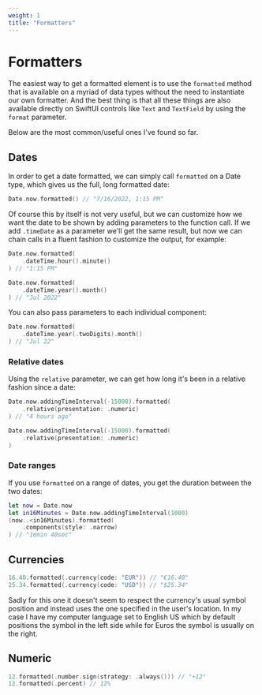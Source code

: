```yaml
---
weight: 1
title: "Formatters"
---
```


# Formatters

The easiest way to get a formatted element is to use the `formatted` method that is available on a myriad of data types without the need to instantiate our own formatter. And the best thing is that all these things are also available directly on SwiftUI controls like `Text` and `TextField` by using the `format` parameter.

Below are the most common/useful ones I've found so far.

## Dates
In order to get a date formatted, we can simply call `formatted` on a Date type, which gives us the full, long formatted date:

```swift
Date.now.formatted() // "7/16/2022, 1:15 PM"
```

Of course this by itself is not very useful, but we can customize how we want the date to be shown by adding parameters to the function call. If we add `.timeDate` as a parameter we'll get the same result, but now we can chain calls in a fluent fashion to customize the output, for example:

```swift
Date.now.formatted(
    .dateTime.hour().minute()
) // "1:15 PM"

Date.now.formatted(
    .dateTime.year().month()
) // "Jul 2022"
```

You can also pass parameters to each individual component:

```swift
Date.now.formatted(
    .dateTime.year(.twoDigits).month()
) // "Jul 22"
```

### Relative dates
Using the `relative` parameter, we can get how long it's been in a relative fashion since a date:

```swift
Date.now.addingTimeInterval(-15000).formatted(
    .relative(presentation: .numeric)
) // "4 hours ago"

Date.now.addingTimeInterval(-15000).formatted(
    .relative(presentation: .numeric)
)
```

### Date ranges
If you use `formatted` on a range of dates, you get the duration between the two dates:

```swift
let now = Date.now
let in16Minutes = Date.now.addingTimeInterval(1000)
(now..<in16Minutes).formatted(
    .components(style: .narrow)
) // "16min 40sec"
```

## Currencies
```swift
16.40.formatted(.currency(code: "EUR")) // "€16.40"
25.34.formatted(.currency(code: "USD")) // "$25.34"
```

Sadly for this one it doesn't seem to respect the currency's usual symbol position and instead uses the one specified in the user's location. In my case I have my computer language set to English US which by default positions the symbol in the left side while for Euros the symbol is usually on the right.

## Numeric
```swift
12.formatted(.number.sign(strategy: .always())) // "+12"
12.formatted(.percent) // 12%
```
